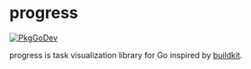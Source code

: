 # progress

[![PkgGoDev](https://img.shields.io/badge/go.dev-docs-007d9c?style=flat-square&logo=go&logoColor=white)](https://pkg.go.dev/github.com/wbrc/progress)

progress is task visualization library for Go inspired by
[buildkit](https://github.com/moby/buildkit).
